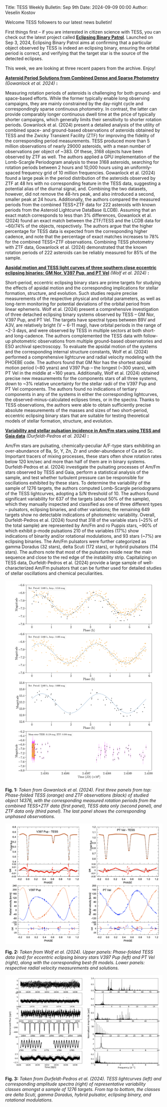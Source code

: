 Title: TESS Weekly Bulletin: Sep 9th
Date: 2024-09-09 00:00
Author: Veselin Kostov

Welcome TESS followers to our latest news bulletin!

First things first – if you are interested in citizen science with TESS, you can check out the latest project called **[Eclipsing Binary Patrol](https://www.zooniverse.org/projects/vbkostov/eclipsing-binary-patrol)**. Launched on Sep 3, 2024, Eclipsing Binary Patrol aims at confirming that a particular object observed by TESS is indeed an eclipsing binary, ensuring the orbital period is correct, and verifying that the target star is the source of the detected eclipses.

This week, we are looking at three recent papers from the archive. Enjoy!

**[Asteroid Period Solutions from Combined Dense and Sparse Photometry](https://arxiv.org/abs/2408.04096)** *(Gowanlock et al. 2024)* **:**

Measuring rotation periods of asteroids is challenging for both ground- and space-based efforts. While the former typically enable long observing campaigns, they are mainly constrained by the day-night cycle and correspondingly sparse continuous photometry. In contrast, the latter can provide comparably longer continuous dwell time at the price of typically shorter campaigns, which generally limits their sensitivity to shorter rotation periods. Gowanlock et al. (2024) present a detailed analysis of the utility of combined space- and ground-based observations of asteroids obtained by TESS and the Zwicky Transient Facility (ZTF) for improving the fidelity of the corresponding period measurements. TESS produced more than 5 million observations of nearly 29000 asteroids, with a mean number of observations per object of ~383. Of these, 3168 objects have been observed by ZTF as well. The authors applied a GPU implementation of the Lomb-Scargle Periodogram analysis to these 3168 asteroids, searching for rotation periods between 2 hours and 10,000 hours using an uniformly-spaced frequency grid of 10 million frequencies. Gowanlock et al. (2024) found a large peak in the period distribution of the asteroids observed by ZTF at 48 hrs with no corresponding feature in the TESS data, suggesting a potential alias of the diurnal signal, and. Combining the two datasets, however, did not remove the 48-hrs peak, and also introduced a second, smaller peak at 24 hours. Additionally, the authors compared the measured periods from the combined TESS+ZTF data for 222 asteroids with known periods from the Asteroid Lightcurve DataBase (LCDB). Assuming that an exact match corresponds to less than 3% differences, Gowanlock et al. (2024) found an exact match between the ZTF/TESS and the LCDB data for ~60/74% of the objects, respectively. The authors argue that the higher percentage for TESS data is expected from the corresponding higher cadence, and note that the percentage of exact matches increases to 78% for the combined TESS+ZTF observations. Combining TESS photometry with ZTF data, Gowanlock et al. (2024) demonstrated that the known rotation periods of 222 asteroids can be reliably measured for 85% of the sample. 


**[Apsidal motion and TESS light curves of three southern close eccentric eclipsing binaries: GM Nor, V397 Pup, and PT Vel](https://arxiv.org/abs/2408.06910)** *(Wolf et al. 2024)* **:**

Short-period, eccentric eclipsing binary stars are prime targets for studying the effects of apsidal motion and the corresponding implications for stellar formation, structure, and evolution. Such studies require precise measurements of the respective physical and orbital parameters, as well as long-term monitoring for potential deviations of the orbital period from linear ephemeris. Wolf et al. (2024) present a comprehensive investigation of three detached eclipsing binary systems observed by TESS – GM Nor, V397 Pup, and PT Vel. The targets have spectral types between B9V and A3V, are relatively bright (V ~ 6-11 mag), have orbital periods in the range of ~2-3 days, and were observed by TESS in multiple sectors at both short- and long-cadence. The authors complemented the TESS data with follow-up photometric observations from multiple ground-based observatories and ESO archival spectroscopy. To evaluate the apsidal motion of the systems and the corresponding internal structure constants, Wolf et al. (2024) performed a comprehensive lightcurve and radial velocity modeling with the PHOEBE code. The authors found that GM Nor has the shortest apsidal motion period (~80 years) and V397 Pup – the longest (~300 years), with PT Vel in the middle at ~160 years. Additionally, Wolf et al. (2024) obtained precise new measurements for the components stars of all three systems, down to ~3% relative uncertainty for the stellar radii of the V397 Pup and PT Vel components. The authors found no indications of tertiary components in any of the systems in either the corresponding lightcurves, the observed-minus-calculated eclipses times, or in the spectra. Thanks to TESS observations, the authors were able to obtain sufficiently precise absolute measurements of the masses and sizes of two short-period, eccentric eclipsing binary stars that are suitable for testing theoretical models of stellar formation, structure, and evolution.


**[Variability and stellar pulsation incidence in Am/Fm stars using TESS and Gaia data](https://arxiv.org/abs/2408.11657)** *(Durfeldt-Pedros et al. 2024)* **:**

Am/Fm stars are pulsating, chemically-peculiar A/F-type stars exhibiting an over-abundance of Ba, Sr, Y, Zn, Zr and under-abundance of Ca and Sc. Important tracers of mixing processes, these stars often show rotation rates below 120 km/sec and more than half of them are in binary systems. Durfeldt-Pedros et al. (2024) investigate the pulsating processes of Am/Fm stars observed by TESS and Gaia, perform a statistical analysis of the sample, and test whether turbulent pressure can be responsible for oscillations exhibited by these stars. To determine the variability of the sample of 1276 targets, the authors computed Lomb-Scargle periodograms of the TESS lightcurves, adopting a S/N threshold of 10. The authors found significant variability for 637 of the targets (about 50% of the sample), which they manually inspected and classified as one of three different types – pulsators, eclipsing binaries, and other variations; the remaining 649 targets show no detectable indications of photometric variability. Overall, Durfeldt-Pedros et al. (2024) found that 318 of the variable stars (~25% of the total sample) are represented by Am/Fm and ro Puppis stars, ~90% of which exhibit p-mode pulsations 210 of the variables (17%) show indications of binarity and/or rotational modulations, and 93 stars (~7%) are eclipsing binaries. The Am/Fm pulsators were further categorized as gamma Doradus (32 stars), delta Scuti (172 stars), or hybrid pulsators (114 stars). The authors note that most of the pulsators reside near the main sequence and close to the red edge of the instability strip. Capitalizing on TESS data, Durfeldt-Pedros et al. (2024) provide a large sample of well-characterized Am/Fm pulsators that can be further used for detailed studies of stellar oscillations and chemical peculiarities. 

![Gowanlock2024](images/Gowanlock_2024_Fig20.png)

**Fig. 1:** *Taken from Gowanlock et al. (2024). First three panels from top: Phase-folded TESS (orange) and ZTF observations (black) of studied object 14376, with the corresponding measured rotation periods from the combined TESS+ZTF data (first panel), TESS data only (second panel), and ZTF data only (third panel). The last panel shows the corresponding unphased observations.*

![Wolf2024](images/Wolf_2024_Fig7n8.png)

**Fig. 2:** *Taken from Wolf et al. (2024). Upper panels: Phase-folded TESS data (red) for eccentric eclipsing binary stars V397 Pup (left) and PT Vel (right), along with the corresponding best-fit models. Lower panels: respective radial velocity measurements and solutions.*

![Durfeldt_Pedros2024](images/Durfeldt_Pedros_2024_Fig5.png)

**Fig. 3:** *Taken from Durfeldt-Pedros et al. (2024). TESS lightcurves (left) and corresponding amplitude spectra (right) of representative variability classes amongst a sample of 1276 targets. From top to bottom, the classes are delta Scuti, gamma Doradus, hybrid pulsator, eclipsing binary, and rotational modulations.*
